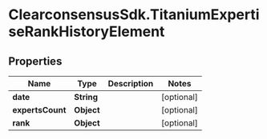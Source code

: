 # ClearconsensusSdk.TitaniumExpertiseRankHistoryElement

## Properties

Name | Type | Description | Notes
------------ | ------------- | ------------- | -------------
**date** | **String** |  | [optional] 
**expertsCount** | **Object** |  | [optional] 
**rank** | **Object** |  | [optional] 


